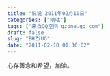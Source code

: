 ```yaml
---
title: "说说 2011年02月10日"
categories: ["嘀咕"]
tags: ["来自QQ空间 qzone.qq.com"]
draft: false
slug: "BHZiUG"
date: "2011-02-10 01:36:02"
---
```


心存善念和希望，加油。

